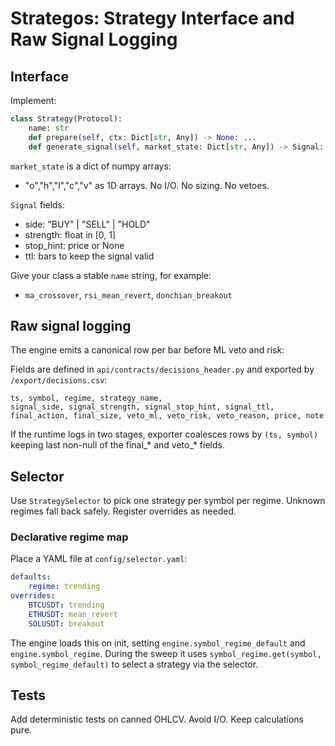 # Strategos: Strategy Interface and Raw Signal Logging

## Interface
Implement:

```python
class Strategy(Protocol):
    name: str
    def prepare(self, ctx: Dict[str, Any]) -> None: ...
    def generate_signal(self, market_state: Dict[str, Any]) -> Signal: ...
```

`market_state` is a dict of numpy arrays:
- "o","h","l","c","v" as 1D arrays. No I/O. No sizing. No vetoes.

`Signal` fields:
- side: "BUY" | "SELL" | "HOLD"
- strength: float in [0, 1]
- stop_hint: price or None
- ttl: bars to keep the signal valid

Give your class a stable `name` string, for example:
- `ma_crossover`, `rsi_mean_revert`, `donchian_breakout`

## Raw signal logging
The engine emits a canonical row per bar before ML veto and risk:

Fields are defined in `api/contracts/decisions_header.py` and exported by `/export/decisions.csv`:

```
ts, symbol, regime, strategy_name,
signal_side, signal_strength, signal_stop_hint, signal_ttl,
final_action, final_size, veto_ml, veto_risk, veto_reason, price, note
```

If the runtime logs in two stages, exporter coalesces rows by `(ts, symbol)` keeping last non-null of the final_* and veto_* fields.


## Selector
Use `StrategySelector` to pick one strategy per symbol per regime. Unknown regimes fall back safely. Register overrides as needed.

### Declarative regime map
Place a YAML file at `config/selector.yaml`:
```yaml
defaults:
    regime: trending
overrides:
    BTCUSDT: trending
    ETHUSDT: mean_revert
    SOLUSDT: breakout
```
The engine loads this on init, setting `engine.symbol_regime_default` and `engine.symbol_regime`. During the sweep it uses
`symbol_regime.get(symbol, symbol_regime_default)` to select a strategy via the selector.

## Tests
Add deterministic tests on canned OHLCV. Avoid I/O. Keep calculations pure.

